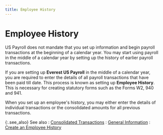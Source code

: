 ```yaml
---
title: Employee History
---
```


# Employee History


US Payroll does not mandate that you set up information and begin payroll  transactions at the beginning of a calendar year. You may start using  payroll in the middle of a calendar year by setting up the history of  earlier payroll transactions.


If you are setting up **Everest US Payroll**  in the middle of a calendar year, you are required to enter the details  of all payroll transactions that have been paid till date. This process  is known as setting up **Employee History**.  This is necessary for creating statutory forms such as the Forms W2, 940  and 941.


When you set up an employee's history, you may either enter the details  of individual transactions or the consolidated amounts for all previous  transactions.


{:.see_also}
See also
: [Consolidated  Transactions]({{site.prl_baseurl}}/setup/employee-history/consolidated_transactions_sup.html)
: [General Information]({{site.prl_baseurl}}/setup/employee-history/general_information_1.html)
: [Create  an Employee History]({{site.prl_baseurl}}/setup/employee-history/create/setting_up_an_employee_history.html)
